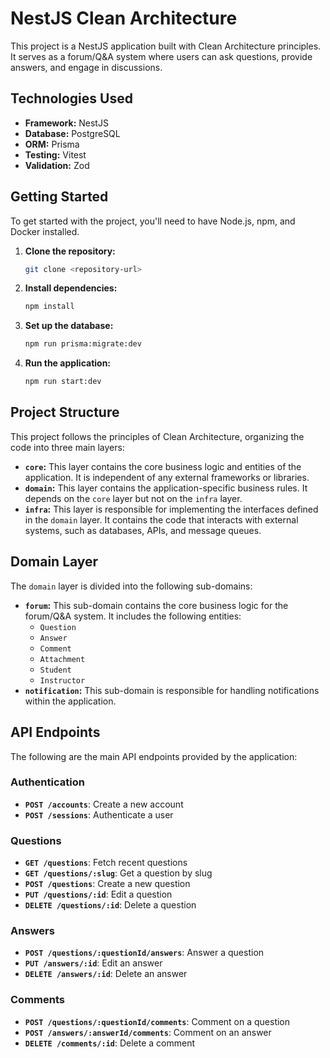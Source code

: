 # NestJS Clean Architecture

This project is a NestJS application built with Clean Architecture principles. It serves as a forum/Q&A system where users can ask questions, provide answers, and engage in discussions.

## Technologies Used

* **Framework:** NestJS
* **Database:** PostgreSQL
* **ORM:** Prisma
* **Testing:** Vitest
* **Validation:** Zod

## Getting Started

To get started with the project, you'll need to have Node.js, npm, and Docker installed.

1. **Clone the repository:**
   ```bash
   git clone <repository-url>
   ```
2. **Install dependencies:**
   ```bash
   npm install
   ```
3. **Set up the database:**
   ```bash
   npm run prisma:migrate:dev
   ```
4. **Run the application:**
   ```bash
   npm run start:dev
   ```

## Project Structure

This project follows the principles of Clean Architecture, organizing the code into three main layers:

* **`core`:** This layer contains the core business logic and entities of the application. It is independent of any external frameworks or libraries.
* **`domain`:** This layer contains the application-specific business rules. It depends on the `core` layer but not on the `infra` layer.
* **`infra`:** This layer is responsible for implementing the interfaces defined in the `domain` layer. It contains the code that interacts with external systems, such as databases, APIs, and message queues.

## Domain Layer

The `domain` layer is divided into the following sub-domains:

* **`forum`:** This sub-domain contains the core business logic for the forum/Q&A system. It includes the following entities:
    * `Question`
    * `Answer`
    * `Comment`
    * `Attachment`
    * `Student`
    * `Instructor`
* **`notification`:** This sub-domain is responsible for handling notifications within the application.

## API Endpoints

The following are the main API endpoints provided by the application:

### Authentication

* **`POST /accounts`**: Create a new account
* **`POST /sessions`**: Authenticate a user

### Questions

* **`GET /questions`**: Fetch recent questions
* **`GET /questions/:slug`**: Get a question by slug
* **`POST /questions`**: Create a new question
* **`PUT /questions/:id`**: Edit a question
* **`DELETE /questions/:id`**: Delete a question

### Answers

* **`POST /questions/:questionId/answers`**: Answer a question
* **`PUT /answers/:id`**: Edit an answer
* **`DELETE /answers/:id`**: Delete an answer

### Comments

* **`POST /questions/:questionId/comments`**: Comment on a question
* **`POST /answers/:answerId/comments`**: Comment on an answer
* **`DELETE /comments/:id`**: Delete a comment
